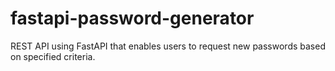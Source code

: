 # fastapi-password-generator
REST API using FastAPI that enables users to request new passwords based on specified criteria.
